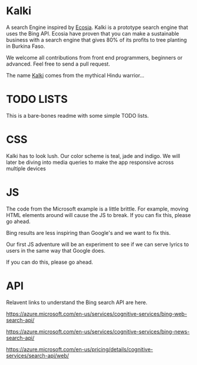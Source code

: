 # Kalki

A search Engine inspired by [Ecosia](www.ecosia.org). Kalki is a prototype search engine that uses the Bing API. 
Ecosia have proven that you can make a sustainable business with a search engine that gives 80% of its profits to tree planting in Burkina Faso. 

We welcome all contributions from front end programmers, beginners or advanced. Feel free to send a pull request.

The name [Kalki](https://en.wikipedia.org/wiki/Kalki) comes from the mythical Hindu warrior...

# TODO LISTS

This is a bare-bones readme with some simple TODO lists.

# CSS
Kalki has to look lush. Our color scheme is teal, jade and indigo. We will later be diving into media queries to make the app responsive across multiple devices

# JS
The code from the Microsoft example is a little brittle. For example, moving HTML elements around will cause the JS to break.
If you can fix this, please go ahead.

Bing results are less inspiring than Google's and we want to fix this. 

Our first JS adventure will be an experiment to see if we can serve lyrics to users in the same way that Google does. 

If you can do this, please go ahead.

# API

Relavent links to understand the Bing search API are here.

https://azure.microsoft.com/en-us/services/cognitive-services/bing-web-search-api/

https://azure.microsoft.com/en-us/services/cognitive-services/bing-news-search-api/

https://azure.microsoft.com/en-us/pricing/details/cognitive-services/search-api/web/

